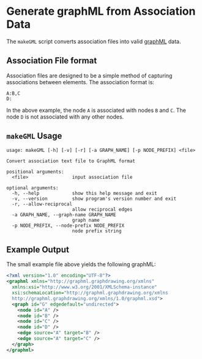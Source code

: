 # Generate graphML from Association Data

The `makeGML` script converts association files into valid [graphML](http://graphml.graphdrawing.org) data.

## Association File format

Association files are designed to be a simple method of capturing associations between elements. The association format is:

~~~
A:B,C
D:
~~~

In the above example, the node `A` is associated with nodes `B` and `C`. The node `D` is not associated with any other nodes.

## `makeGML` Usage

~~~
usage: makeGML [-h] [-v] [-r] [-a GRAPH_NAME] [-p NODE_PREFIX] <file>

Convert association text file to GraphML format

positional arguments:
  <file>                input association file

optional arguments:
  -h, --help            show this help message and exit
  -v, --version         show program's version number and exit
  -r, --allow-reciprocal
                        allow reciprocal edges
  -a GRAPH_NAME, --graph-name GRAPH_NAME
                        graph name
  -p NODE_PREFIX, --node-prefix NODE_PREFIX
                        node prefix string
~~~

## Example Output

The small example file above yields the following graphML:

~~~xml
<?xml version="1.0" encoding="UTF-8"?>
<graphml xmlns="http://graphml.graphdrawing.org/xmlns"
  xmlns:xsi="http://www.w3.org/2001/XMLSchema-instance"
  xsi:schemaLocation="http://graphml.graphdrawing.org/xmlns
  http://graphml.graphdrawing.org/xmlns/1.0/graphml.xsd">
  <graph id="G" edgedefault="undirected">
    <node id="A" />
    <node id="B" />
    <node id="C" />
    <node id="D" />
    <edge source="A" target="B" />
    <edge source="A" target="C" />
  </graph>
</graphml>
~~~